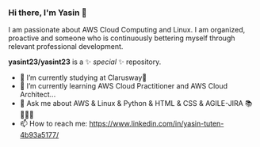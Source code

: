 ### Hi there, I'm Yasin 👋

I am passionate about AWS Cloud Computing and Linux.
I am organized, proactive and someone who is continuously bettering myself through relevant professional development.

**yasint23/yasint23** is a ✨ _special_ ✨ repository. 
- 🔭 I’m currently studying at Clarusway👑 
- 🌱 I’m currently learning AWS Cloud Practitioner and AWS Cloud Architect...
- 💬 Ask me about AWS & Linux & Python & HTML & CSS & AGILE-JIRA 📚 👨🏻‍🏫
- 📫 How to reach me: https://www.linkedin.com/in/yasin-tuten-4b93a5177/




